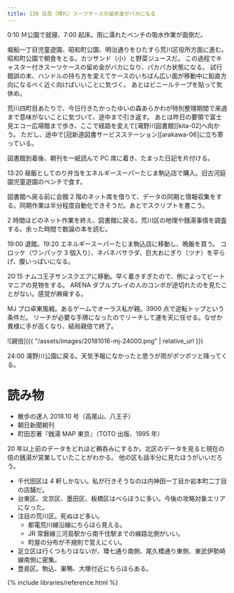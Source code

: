 ```yaml
---
title: 138 日目（晴れ）スーツケースの留め金がバカになる
---
```


0:10 Ｍ公園で就寝、7:00 起床。雨に濡れたベンチの吸水作業が面倒だ。

堀船一丁目児童遊園、昭和町公園、明治通りをひたすら荒川区役所方面に進む。昭和町公園で朝食をとる。カツサンド（小）と野菜ジュースだ。
この過程でキャスター付きスーツケースの留め金がバカになり、パカパカ状態になる。
試行錯誤の末、ハンドルの持ち方を変えてケースのいちばん広い面が移動中に鉛直方向になるべく近く向けばいいことに気づく。
あとはビニールテープを貼って気休め。

荒川四町目あたりで、今日行きたかったゆいの森あらかわが特別整理期間で来週まで意味がないことに気づいて、途中まで引き返す。
あとは昨日の要領で富士見エコー広場館まで歩き、ここで経路を変えて[滝野川図書館][kita-02]へ向かう。
ただし、途中で[冠新道図書サービスステーション][arakawa-06]に立ち寄っている。

図書館到着後、朝刊を一紙読んで PC 席に着き、たまった日記を片付ける。

13:20 昼飯としてのり弁当をエネルギースーパーたじま駒込店で購入。旧古河庭園児童遊園のベンチで食す。

図書館へ戻る前に会館 2 階のネット席を借りて、データの同期と情報収集をする。同期作業は半分程度自動化できそうだ。あとでスクリプトを書こう。

2 時間ほどのネット作業を終え、図書館に戻る。荒川区の地理や銭湯事情を調査する。余った時間で数論の本を読む。

19:00 退館。19:20 エネルギースーパーたじま駒込店に移動し、晩飯を買う。
コロッケ（ワンパック 3 個入り）、ネバネバサラダ、巨大おにぎり（ツナ）を平らげ、腹いっぱいになる。

20:15 ナムコ王子サンスクエアに移動。早く着きすぎたので、例によってビートマニアの見物をする。
ARENA ダブルプレイの人のコンボが途切れたのを見たことがない。感覚が麻痺する。

MJ プロ卓東風戦。あるゲームでオーラス私が親。3900 点で逆転トップという条件だ。
リーチが必要な手牌になったのでリーチして運を天に任せる。なぜか異様に手が高くなり、結局親倍で終了。

![親倍]({{ "/assets/images/20181016-mj-24000.png" | relative_url }})

24:00 滝野川公園に戻る。天気予報になかったと思うが雨がポツポツと降ってくる。

# 読み物

* 散歩の達人 2018.10 号（高尾山、八王子）
* 朝日新聞朝刊
* 町田忍著『銭湯 MAP 東京』（TOTO 出版、1995 年）

20 年以上前のデータをどれほど鵜呑みにするか。北区のデータを見ると現在の倍の銭湯が営業していたことがわかる。
他の区も話半分に見たほうがいいだろう。
* 千代田区は 4 軒しかない。私が行きそうなのは内神田一丁目か岩本町二丁目の店舗だ。
* 台東区、文京区、墨田区、板橋区はべらぼうに多い。今後の攻略対象エリアになった。
* 注目の荒川区。死ぬほど多い。
  * 都電荒川線沿線にちらほら見える。
  * JR 常磐線三河島駅から南千住駅までの線路北側がいい。
  * 町屋の分布が不規則で覚えにくい。
* 足立区は行くつもりはないが、環七通り南側、尾久橋通り東側、東武伊勢崎線南側に密集。
* 豊島区。駒込、巣鴨、大塚付近にちらほらある。

{% include libraries/reference.html %}
